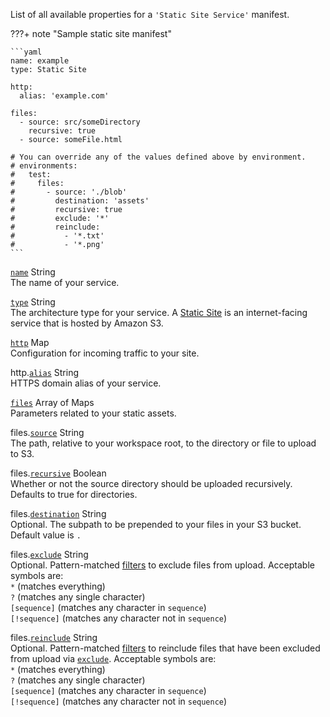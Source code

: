 List of all available properties for a `'Static Site Service'` manifest.

???+ note "Sample static site manifest"

    ```yaml
    name: example
    type: Static Site

    http:
      alias: 'example.com'

    files:
      - source: src/someDirectory
        recursive: true
      - source: someFile.html
    
    # You can override any of the values defined above by environment.
    # environments:
    #   test:
    #     files:
    #       - source: './blob'
    #         destination: 'assets'
    #         recursive: true
    #         exclude: '*'
    #         reinclude:
    #           - '*.txt'
    #           - '*.png'
    ```

<a id="name" href="#name" class="field">`name`</a> <span class="type">String</span>  
The name of your service.

<div class="separator"></div>

<a id="type" href="#type" class="field">`type`</a> <span class="type">String</span>  
The architecture type for your service. A [Static Site](../concepts/services.en.md#static-site) is an internet-facing service that is hosted by Amazon S3.

<div class="separator"></div>

<a id="http" href="#http" class="field">`http`</a> <span class="type">Map</span>  
Configuration for incoming traffic to your site.

<span class="parent-field">http.</span><a id="http-alias" href="#http-alias" class="field">`alias`</a> <span class="type">String</span>  
HTTPS domain alias of your service.

<div class="separator"></div>

<a id="files" href="#files" class="field">`files`</a> <span class="type">Array of Maps</span>  
Parameters related to your static assets.

<span class="parent-field">files.</span><a id="files-source" href="#files-source" class="field">`source`</a> <span class="type">String</span>  
The path, relative to your workspace root, to the directory or file to upload to S3.

<span class="parent-field">files.</span><a id="files-recursive" href="#files-recursive" class="field">`recursive`</a> <span class="type">Boolean</span>  
Whether or not the source directory should be uploaded recursively. Defaults to true for directories.

<span class="parent-field">files.</span><a id="files-destination" href="#files-destination" class="field">`destination`</a> <span class="type">String</span>  
Optional. The subpath to be prepended to your files in your S3 bucket. Default value is `.`

<span class="parent-field">files.</span><a id="files-exclude" href="#files-exclude" class="field">`exclude`</a> <span class="type">String</span>  
Optional. Pattern-matched [filters](https://awscli.amazonaws.com/v2/documentation/api/latest/reference/s3/index.html#use-of-exclude-and-include-filters) to exclude files from upload. Acceptable symbols are:  
`*` (matches everything)  
`?` (matches any single character)  
`[sequence]` (matches any character in `sequence`)  
`[!sequence]` (matches any character not in `sequence`)  

<span class="parent-field">files.</span><a id="files-reinclude" href="#files-reinclude" class="field">`reinclude`</a> <span class="type">String</span>  
Optional. Pattern-matched [filters](https://awscli.amazonaws.com/v2/documentation/api/latest/reference/s3/index.html#use-of-exclude-and-include-filters) to reinclude files that have been excluded from upload via [`exclude`](#files-exclude). Acceptable symbols are:  
`*` (matches everything)  
`?` (matches any single character)  
`[sequence]` (matches any character in `sequence`)  
`[!sequence]` (matches any character not in `sequence`)  
